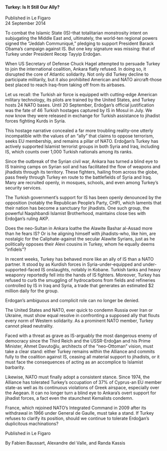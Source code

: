 <h4>Turkey: Is It Still Our Ally?</h4>


Published in Le Figaro
<br>
24 September 2014


To combat the Islamic State (IS)-that totalitarian monstrosity intent on subjugating the Middle East and, ultimately, the world-ten regional powers signed the “Jeddah Communiqué,” pledging to support President Barack Obama’s campaign against IS. But one key signature was missing: that of Turkey under President Recep Tayyip Erdoğan.

When US Secretary of Defense Chuck Hagel attempted to persuade Turkey to join the international coalition, Ankara flatly refused. In doing so, it disrupted the core of Atlantic solidarity. Not only did Turkey decline to participate militarily, but it also prohibited American and NATO aircraft-those best placed to reach Iraq-from taking off from its airbases.

Let us recall: the Turkish air force is equipped with cutting-edge American military technology, its pilots are trained by the United States, and Turkey hosts 24 NATO bases. Until 20 September, Erdoğan’s official justification was the fate of 46 Turkish hostages captured by IS in Mosul in July. We now know they were released in exchange for Turkish assistance to jihadist forces fighting Kurds in Syria.

This hostage narrative concealed a far more troubling reality-one utterly incompatible with the values of an “ally” that claims to oppose terrorism, seeks EU membership, and remains a pillar of NATO. Erdoğan’s Turkey has actively supported Islamist terrorist groups in both Syria and Iraq, including IS, which counts over 1,000 Turkish nationals among its ranks.

Since the outbreak of the Syrian civil war, Ankara has turned a blind eye to IS training camps on Syrian soil and has facilitated the flow of weapons and jihadists through its territory. These fighters, hailing from across the globe, pass freely through Turkey en route to the battlefields of Syria and Iraq. Many are recruited openly, in mosques, schools, and even among Turkey’s security services.

The Turkish government’s support for IS has been openly denounced by the opposition (notably the Republican People’s Party, CHP), which laments that their nation has become a sanctuary for jihadists. One such group, the powerful Naqshbandi Islamist Brotherhood, maintains close ties with Erdoğan’s ruling AKP.

Does the neo-Sultan in Ankara loathe the Alawite Bashar al-Assad more than he fears IS? Or is he aligning himself with jihadists-who, like him, are nostalgic for the Caliphate-against the secular Alawite Syrians, just as he politically opposes their Alevi cousins in Turkey, whom he equally deems “infidels”?

In recent weeks, Turkey has behaved more like an ally of IS than a NATO partner. It stood by as Kurdish forces in Syria-under-equipped and under-supported-faced IS onslaughts, notably in Kobane. Turkish tanks and heavy weaponry reportedly fell into the hands of IS fighters. Moreover, Turkey has refused to curb the smuggling of hydrocarbons from fields and refineries controlled by IS in Iraq and Syria, a trade that generates an estimated $2 million daily for the group.

Erdogan’s ambiguous and complicit role can no longer be denied.

The United States and NATO, ever quick to condemn Russia over Iran or Ukraine, must show equal resolve in confronting a supposed ally that flouts every norm of Western solidarity. As a prominent NATO member, Turkey cannot plead neutrality.

Faced with a threat as grave as IS-arguably the most dangerous enemy of democracy since the Third Reich and the USSR-Erdoğan and his Prime Minister, Ahmet Davutoğlu, architects of the “neo-Ottoman” vision, must take a clear stand: either Turkey remains within the Alliance and commits fully to the coalition against IS, ceasing all material support to jihadists, or it must face the consequences of acting as an accomplice to Islamist barbarity.

Likewise, NATO must finally adopt a consistent stance. Since 1974, the Alliance has tolerated Turkey’s occupation of 37% of Cyprus-an EU member state-as well as its continuous violations of Greek airspace, especially over the Aegean. It can no longer turn a blind eye to Ankara’s overt support for jihadist forces, a fact even the staunchest Kemalists condemn.

France, which rejoined NATO’s Integrated Command in 2009 after its withdrawal in 1966 under General de Gaulle, must take a stand. If Turkey refuses to clarify its position, should we continue to tolerate Erdoğan’s duplicitous machinations?

Published in Le Figaro

By Fabien Baussart, Alexandre del Valle, and Randa Kassis
